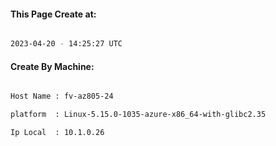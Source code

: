 
   
#### This Page Create at:

```bash

2023-04-20 - 14:25:27 UTC

```

#### Create By Machine:

```bash

Host Name : fv-az805-24

platform  : Linux-5.15.0-1035-azure-x86_64-with-glibc2.35

Ip Local  : 10.1.0.26

```

